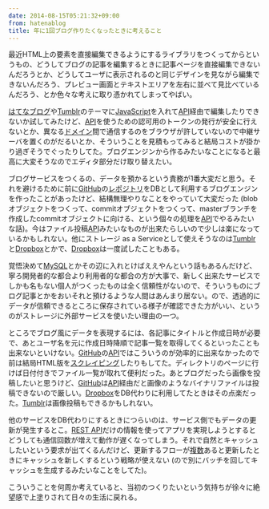 ```yaml
---
date: 2014-08-15T05:21:32+09:00
from: hatenablog
title: 年に1回ブログ作りたくなったときに考えること
---
```


<p>最近HTML上の要素を直接編集できるようにするライブラリをつくってからというもの、どうしてブログの記事を編集するときに記事ページを直接編集できないんだろうとか、どうしてユーザに表示されるのと同じデザインを見ながら編集できないんだろう、プレビュー画面とテキストエリアを左右に並べて見比べているんだろう、とか色々な考えに取り憑かれてしまってやばい。</p>

<p><a class="keyword" href="http://d.hatena.ne.jp/keyword/%A4%CF%A4%C6%A4%CA%A5%D6%A5%ED%A5%B0">はてなブログ</a>や<a class="keyword" href="http://d.hatena.ne.jp/keyword/Tumblr">Tumblr</a>のテーマに<a class="keyword" href="http://d.hatena.ne.jp/keyword/JavaScript">JavaScript</a>を入れて<a class="keyword" href="http://d.hatena.ne.jp/keyword/API">API</a>経由で編集したりできないか試してみたけど、<a class="keyword" href="http://d.hatena.ne.jp/keyword/API">API</a>を使うための認可用のトークンの発行が安全に行えないとか、異なる<a class="keyword" href="http://d.hatena.ne.jp/keyword/%A5%C9%A5%E1%A5%A4%A5%F3">ドメイン</a>間で通信するのをブラウザが許していないので中継サーバを置くのがだるいとか、そういうことを見積もってみると結局コストが掛かり過ぎそうでぐったりしてた。ブログエンジンから作るみたいなことになると最高に大変そうなのでエディタ部分だけ取り替えたい。</p>

<p>ブログサービスをつくるの、データを預かるという責務が1番大変だと思う。それを避けるために前に<a class="keyword" href="http://d.hatena.ne.jp/keyword/GitHub">GitHub</a>の<a class="keyword" href="http://d.hatena.ne.jp/keyword/%A5%EC%A5%DD%A5%B8%A5%C8%A5%EA">レポジトリ</a>をDBとして利用するブログエンジンを作ったことがあったけど、結構無理やりなことをやっていて大変だった (blobオブジェクトをつくって、commitオブジェクトをつくって、masterブランチを作成したcommitオブジェクトに向ける、という個々の処理を<a class="keyword" href="http://d.hatena.ne.jp/keyword/API">API</a>でやるみたいな話)。今はファイル投稿<a class="keyword" href="http://d.hatena.ne.jp/keyword/API">API</a>みたいなものが出来たらしいので少しは楽になっているかもしれない。他にストレージ as a Serviceとして使えそうなのは<a class="keyword" href="http://d.hatena.ne.jp/keyword/Tumblr">Tumblr</a>と<a class="keyword" href="http://d.hatena.ne.jp/keyword/Dropbox">Dropbox</a>とかで、<a class="keyword" href="http://d.hatena.ne.jp/keyword/Dropbox">Dropbox</a>は一度試したこともある。</p>

<p>覚悟決めて<a class="keyword" href="http://d.hatena.ne.jp/keyword/MySQL">MySQL</a>とかその辺に入れとけばええやんという話もあるんだけど、寧ろ開発者的な都合より利用者的な都合の方が大事で、新しく出来たサービスでしかも名もない個人がつくったものは全く信頼性がないので、そういうものにブログ記事とかをおいそれと預けるような人間はあんまり居ない。ので、透過的にデータが信頼できるところに保存されている様子が確認できた方がいい、というのがストレージに外部サービスを使いたい理由の一つ。</p>

<p>ところでブログ風にデータを表現するには、各記事にタイトルと作成日時が必要で、あとユーザ名を元に作成日時降順で記事一覧を取得してくるといったことも出来ないといけない。<a class="keyword" href="http://d.hatena.ne.jp/keyword/GitHub">GitHub</a>の<a class="keyword" href="http://d.hatena.ne.jp/keyword/API">API</a>ではこういうのが効率的に出来なかったので前は結局HTML版を<a class="keyword" href="http://d.hatena.ne.jp/keyword/%A5%B9%A5%AF%A5%EC%A5%A4%A5%D4%A5%F3%A5%B0">スクレイピング</a>したりもしてた。ディレクトリのページに行けば日付付きでファイル一覧が取れて便利だった。あとブログだったら画像を投稿したいと思うけど、<a class="keyword" href="http://d.hatena.ne.jp/keyword/GitHub">GitHub</a>は<a class="keyword" href="http://d.hatena.ne.jp/keyword/API">API</a>経由だと画像のようなバイナリファイルは投稿できないので厳しい。<a class="keyword" href="http://d.hatena.ne.jp/keyword/Dropbox">Dropbox</a>をDB代わりに利用してたときはその点楽だった。<a class="keyword" href="http://d.hatena.ne.jp/keyword/Tumblr">Tumblr</a>は画像投稿もできるかもしれない。</p>

<p>他のサービスをDB代わりにするときにつらいのは、サービス側でもデータの更新が発生するとこ。<a class="keyword" href="http://d.hatena.ne.jp/keyword/REST%20API">REST API</a>だけの情報を使ってアプリを実現しようとするとどうしても通信回数が増えて動作が遅くなってしまう。それで自然とキャッシュしたいという要求が出てくるんだけど、更新するフローが<a class="keyword" href="http://d.hatena.ne.jp/keyword/%CA%A3%BF%F4">複数</a>あると更新したときにキャッシュを新しくするという戦略が使えない (ので別にバッチを回してキャッシュを生成するみたいなことをしてた)。</p>

<p>こういうことを何周か考えていると、当初のつくりたいという気持ちが徐々に絶望感で上塗りされて日々の生活に戻れる。</p>

